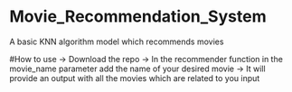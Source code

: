 # Movie_Recommendation_System
A basic KNN algorithm model which recommends movies

#How to use
-> Download the repo
-> In the recommender function in the movie_name parameter add the name of your desired movie
-> It will provide an output with all the movies which are related to you input
